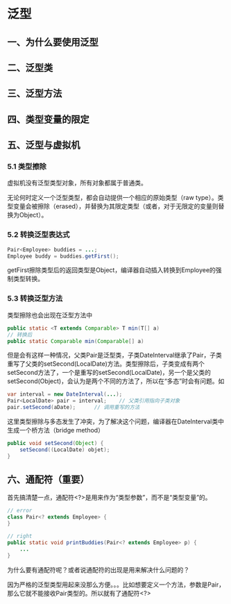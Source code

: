 # 泛型



## 一、为什么要使用泛型



## 二、泛型类



## 三、泛型方法



## 四、类型变量的限定



## 五、泛型与虚拟机

### 5.1 类型擦除

虚拟机没有泛型类型对象，所有对象都属于普通类。

无论何时定义一个泛型类型，都会自动提供一个相应的原始类型（raw type）。类型变量会被擦除（erased），并替换为其限定类型（或者，对于无限定的变量则替换为Object）。

### 5.2 转换泛型表达式

``` java
Pair<Employee> buddies = ...;
Employee buddy = buddies.getFirst();
```

getFirst擦除类型后的返回类型是Object，编译器自动插入转换到Employee的强制类型转换。

### 5.3 转换泛型方法

类型擦除也会出现在泛型方法中

```java
public static <T extends Comparable> T min(T[] a)
// 转换后
public static Comparable min(Comparable[] a)
```



但是会有这样一种情况，父类Pair<T>是泛型类，子类DateInterval继承了Pair<LocalDate>，子类重写了父类的setSecond(LocalDate)方法。类型擦除后，子类变成有两个setSecond方法了，一个是重写的setSecond(LocalDate)，另一个是父类的setSecond(Object)，会认为是两个不同的方法了，所以在“多态”时会有问题。如

``` java
var interval = new DateInterval(...);
Pair<LocalDate> pair = interval;	// 父类引用指向子类对象
pair.setSecond(aDate);		// 调用重写的方法
```

这里类型擦除与多态发生了冲突，为了解决这个问题，编译器在DateInterval类中生成一个桥方法（bridge method）

``` java
public void setSecond(Object) {
    setSecond((LocalDate) objet);
}
```







## 六、通配符（重要）

首先搞清楚一点，通配符<?>是用来作为“类型参数”，而不是“类型变量”的。

``` java
// error
class Pair<? extends Employee> {  
}
```

``` java
// right
public static void printBuddies(Pair<? extends Employee> p) {
    ...
}
```



为什么要有通配符呢？或者说通配符的出现是用来解决什么问题的？

因为严格的泛型类型用起来没那么方便。。。比如想要定义一个方法，参数是Pair<Employee>，那么它就不能接收Pair<Manager>类型的。所以就有了通配符<?>















